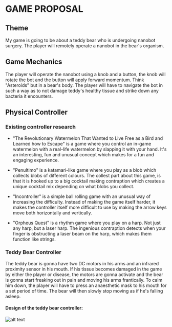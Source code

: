 # GAME PROPOSAL

## Theme
My game is going to be about a teddy bear who is undergoing nanobot surgery. The player will remotely operate a nanobot in the bear's organism. 

## Game Mechanics
The player will operate the nanobot using a knob and a button, the knob will rotate the bot and the button will apply forward momentum. Think "Asteroids" but in a bear's body. The player will have to navigate the bot in such a way as to not damage teddy's healthy tissue and strike down any bacteria it encounters.

## Physical Controller

### Existing controller research
- "The Revolutionary Watermelon That Wanted to Live Free as a Bird and Learned how to Escape" is a game where you control an in-game watermelon with a real-life watermelon by slapping it with your hand. It's an interesting, fun and unusual concept which makes for a fun and engaging experience.

- "Penultimo" is a katamari-like game where you play as a blob which collects blobs of different colours. The collest part about this game, is that it is hooked up to a big cocktail making contraption which creates a unique cocktail mix depending on what blobs you collect.

- "Incontroller" is a simple ball rolling game with an unusual way of increasing the difficulty. Instead of making the game itself harder, it makes the controller itself more difficult to use by making the arrow keys move both horizontally and vertically.

- "Orpheus Quest" is a rhythm game where you play on a harp. Not just any harp, but a laser harp. The ingenious contraption detects when your finger is obstructing a laser beam on the harp, which makes them function like strings.

### Teddy Bear Controller
The teddy bear is gonna have two DC motors in his arms and an infrared proximity sensor in his mouth. If his tissue becomes damaged in the game by either the player or disease, the motors are gonna activate and the bear is gonna start freaking out in pain and moving his arms frantically. To calm him down, the player will have to press an anaesthetic mask to his mouth for a set period of time. The bear will then slowly stop moving as if he's falling asleep.

#### Design of the teddy bear controller:
![alt text](https://github.com/JoachimRayski/comp140-worksheetB/blob/master/ControllerDesign.png)
